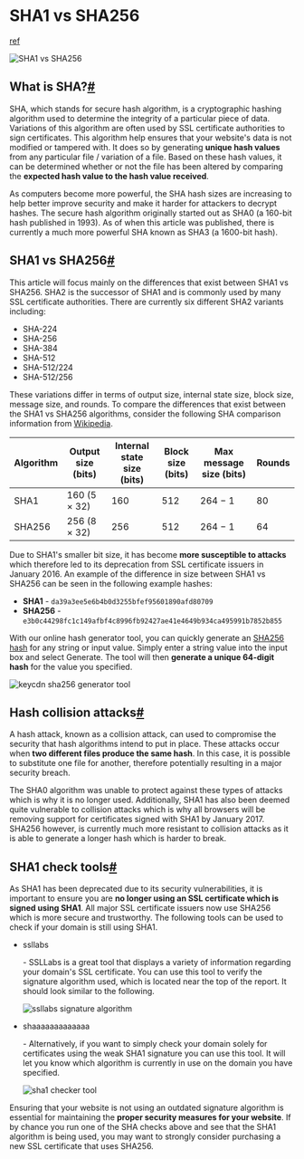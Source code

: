 # SHA1 vs SHA256

[ref](https://www.keycdn.com/support/sha1-vs-sha256)



![SHA1 vs SHA256](https://www.keycdn.com/img/support/sha1-vs-sha256.png)



## What is SHA?[#](https://www.keycdn.com/support/sha1-vs-sha256#what-is-sha)

SHA, which stands for secure hash algorithm, is a cryptographic hashing  algorithm used to determine the integrity of a particular piece of data. Variations of this algorithm are often used by SSL certificate  authorities to sign certificates. This algorithm help ensures that your  website's data is not modified or tampered with. It does so by  generating **unique hash values** from any particular file / variation of a file. Based on these hash values, it can be determined  whether or not the file has been altered by comparing the **expected hash value to the hash value received**.

As computers become more powerful, the SHA hash sizes are increasing to  help better improve security and make it harder for attackers to decrypt hashes. The secure hash algorithm originally started out as SHA0 (a  160-bit hash published in 1993). As of when this article was published,  there is currently a much more powerful SHA known as SHA3 (a 1600-bit  hash).



## SHA1 vs SHA256[#](https://www.keycdn.com/support/sha1-vs-sha256#sha1-vs-sha256)

This article will focus mainly on the differences that exist between SHA1 vs SHA256. SHA2 is the successor of SHA1 and is commonly used by many SSL  certificate authorities. There are currently six different SHA2 variants including:

- SHA-224
- SHA-256
- SHA-384
- SHA-512
- SHA-512/224
- SHA-512/256

These variations differ in terms of output size, internal state size, block  size, message size, and rounds. To compare the differences that exist  between the SHA1 vs SHA256 algorithms, consider the following SHA  comparison information from [Wikipedia](https://en.wikipedia.org/wiki/Secure_Hash_Algorithm).

| Algorithm | Output size (bits) | Internal state size (bits) | Block size (bits) | Max message size (bits) | Rounds |
| --------- | ------------------ | -------------------------- | ----------------- | ----------------------- | ------ |
| SHA1      | 160 (5 × 32)       | 160                        | 512               | 264 − 1                 | 80     |
| SHA256    | 256 (8 × 32)       | 256                        | 512               | 264 − 1                 | 64     |

Due to SHA1's smaller bit size, it has become **more susceptible to attacks** which therefore led to its deprecation from SSL certificate issuers in  January 2016. An example of the difference in size between SHA1 vs  SHA256 can be seen in the following example hashes:

- **SHA1** - `da39a3ee5e6b4b0d3255bfef95601890afd80709`
- **SHA256** - `e3b0c44298fc1c149afbf4c8996fb92427ae41e4649b934ca495991b7852b855`

With our online hash generator tool, you can quickly generate an [SHA256 hash](https://tools.keycdn.com/sha256-online-generator) for any string or input value. Simply enter a string value into the input box and select Generate. The tool will then **generate a unique 64-digit hash** for the value you specified.

![keycdn sha256 generator tool]()



## Hash collision attacks[#](https://www.keycdn.com/support/sha1-vs-sha256#hash-collision-attacks)

A hash attack, known as a collision attack, can used to compromise the  security that hash algorithms intend to put in place. These attacks  occur when **two different files produce the same hash**. In this case, it is possible to substitute one file for another, therefore potentially resulting in a major security breach.

The SHA0 algorithm was unable to protect against these types of attacks  which is why it is no longer used. Additionally, SHA1 has also been  deemed quite vulnerable to collision attacks which is why all browsers  will be removing support for certificates signed with SHA1 by January  2017. SHA256 however, is currently much more resistant to collision  attacks as it is able to generate a longer hash which is harder to  break.



## SHA1 check tools[#](https://www.keycdn.com/support/sha1-vs-sha256#sha1-check-tools)

As SHA1 has been deprecated due to its security vulnerabilities, it is important to ensure you are **no longer using an SSL certificate which is signed using SHA1**. All major SSL certificate issuers now use SHA256 which is more secure  and trustworthy. The following tools can be used to check if your domain is still using SHA1.

- ssllabs

   \- SSLLabs is a great tool that displays a variety of information  regarding your domain's SSL certificate. You can use this tool to verify the signature algorithm used, which is located near the top of the  report. It should look similar to the following.

  ![ssllabs signature algorithm]()

- shaaaaaaaaaaaaa

   \- Alternatively, if you want to simply check your domain solely for  certificates using the weak SHA1 signature you can use this tool. It  will let you know which algorithm is currently in use on the domain you  have specified.

  ![sha1 checker tool]()

Ensuring that your website is not using an outdated signature algorithm is essential for maintaining the **proper security measures for your website**. If by chance you run one of the SHA checks above and see that the SHA1  algorithm is being used, you may want to strongly consider purchasing a  new SSL certificate that uses SHA256.





